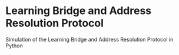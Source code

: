 # Learning Bridge and Address Resolution Protocol
Simulation of the Learning Bridge and Address Resolution Protocol in Python
